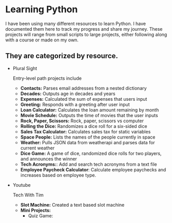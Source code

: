# Learning Python
I have been using many different resources to learn Python. I have documented them here to track my progress and share my journey. These projects will range from small scripts to large projects, either following along with a course or made on my own. 

## They are categorized by resource.  
 - Plural Sight
   
    Entry-level path projects include
    - **Contacts:** Parses email addresses from a nested dictionary
    - **Decades:** Outputs age in decades and years 
    - **Expenses:** Calculated the sum of expenses that users input
    - **Greeting:** Responds with a greeting after user input
    - **Loan Calculator:** Calculates the loan amount remaining by month
    - **Movie Schedule:** Outputs the time of movies that the user inputs
    - **Rock, Paper, Scissors:** Rock, paper, scissors vs computer
    - **Rolling the Dice:** Randomizes a dice roll for a six-sided dice
    - **Sales Tax Calculator:** Calculates sales tax for static variables
    - **Space People:** Lists the names of the people currently in space
    - **Weather:** Pulls JSON data from weatherapi and parses data for current weather 
    - **Dice Game:** A game of dice, randomized dice rolls for two players, and announces the winner
    - **Tech Acronyms:**: Add and search tech acronyms from a text file
    - **Employee Paycheck Calculator**: Calculate employee paychecks and increases based on employee type. 

- Youtube
  
    Tech With Tim
    - **Slot Machine:** Created a text based slot machine
    - **Mini Projects:**
        - Quiz Game: 

